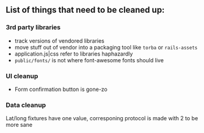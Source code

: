 ## List of things that need to be cleaned up:

### 3rd party libraries
* track versions of vendored libraries
* move stuff out of vendor into a packaging tool like `torba` or `rails-assets`
* application.js|css refer to libraries haphazardly
* `public/fonts/` is not where font-awesome fonts should live

### UI cleanup
* Form confirmation button is gone-zo

### Data cleanup
Lat/long fixtures have one value, corresponing protocol is made with 2 to be more sane
